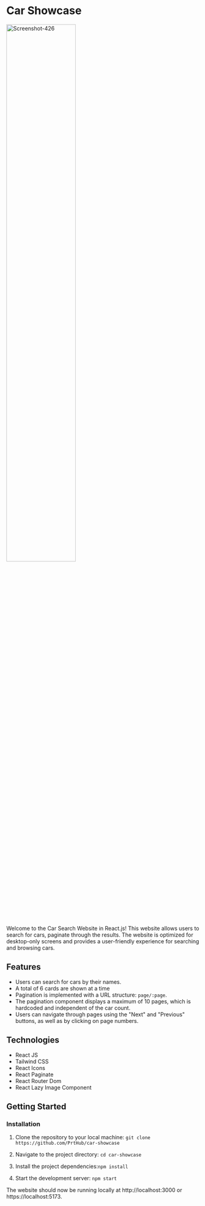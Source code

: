 # Car Showcase 


<img src="https://i.ibb.co/0Z8NG0F/Screenshot-426.png" alt="Screenshot-426" border="0" width='60%' />

Welcome to the Car Search Website in React.js! This website allows users to search for cars, paginate through the results. The website is optimized for desktop-only screens and provides a user-friendly experience for searching and browsing cars.

## Features

- Users can search for cars by their names.
- A total of 6 cards are shown at a time
- Pagination is implemented with a URL structure: `page/:page`.
- The pagination component displays a maximum of 10 pages, which is hardcoded and independent of the car count.
- Users can navigate through pages using the "Next" and "Previous" buttons, as well as by clicking on page numbers.

## Technologies

- React JS
- Tailwind CSS
- React Icons
- React Paginate
- React Router Dom
- React Lazy Image Component

## Getting Started

### Installation

1. Clone the repository to your local machine: `git clone https://github.com/PrtHub/car-showcase`

2. Navigate to the project directory: `cd car-showcase`

3. Install the project dependencies:`npm install`

4. Start the development server: `npm start`

The website should now be running locally at http://localhost:3000 or https://localhost:5173.








